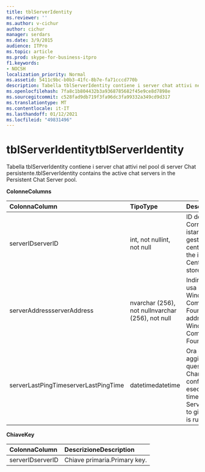 ```yaml
---
title: tblServerIdentity
ms.reviewer: ''
ms.author: v-cichur
author: cichur
manager: serdars
ms.date: 3/9/2015
audience: ITPro
ms.topic: article
ms.prod: skype-for-business-itpro
f1.keywords:
- NOCSH
localization_priority: Normal
ms.assetid: 5411c9bc-b0b3-41fc-8b7e-fa71cccd770b
description: Tabella tblServerIdentity contiene i server chat attivi nel pool di server Chat persistente.
ms.openlocfilehash: 7fa8c1b804432b3a9368785682f45e9ce8d7898e
ms.sourcegitcommit: c528fad9db719f3fa96dc3fa99332a349cd9d317
ms.translationtype: MT
ms.contentlocale: it-IT
ms.lasthandoff: 01/12/2021
ms.locfileid: "49831496"
---
```

# <a name="tblserveridentity"></a><span data-ttu-id="9723a-103">tblServerIdentity</span><span class="sxs-lookup"><span data-stu-id="9723a-103">tblServerIdentity</span></span>
 
<span data-ttu-id="9723a-104">Tabella tblServerIdentity contiene i server chat attivi nel pool di server Chat persistente.</span><span class="sxs-lookup"><span data-stu-id="9723a-104">tblServerIdentity contains the active chat servers in the Persistent Chat Server pool.</span></span>
  
<span data-ttu-id="9723a-105">**Colonne**</span><span class="sxs-lookup"><span data-stu-id="9723a-105">**Columns**</span></span>

|<span data-ttu-id="9723a-106">**Colonna**</span><span class="sxs-lookup"><span data-stu-id="9723a-106">**Column**</span></span>|<span data-ttu-id="9723a-107">**Tipo**</span><span class="sxs-lookup"><span data-stu-id="9723a-107">**Type**</span></span>|<span data-ttu-id="9723a-108">**Descrizione**</span><span class="sxs-lookup"><span data-stu-id="9723a-108">**Description**</span></span>|
|:-----|:-----|:-----|
|<span data-ttu-id="9723a-109">serverID</span><span class="sxs-lookup"><span data-stu-id="9723a-109">serverID</span></span>  <br/> |<span data-ttu-id="9723a-110">int, not null</span><span class="sxs-lookup"><span data-stu-id="9723a-110">int, not null</span></span>  <br/> |<span data-ttu-id="9723a-111">ID del server.</span><span class="sxs-lookup"><span data-stu-id="9723a-111">Server ID.</span></span> <span data-ttu-id="9723a-112">Corrisponde all'ID istanza dell'archivio di gestione centrale.</span><span class="sxs-lookup"><span data-stu-id="9723a-112">Corresponds to the instance ID from Central Management store.</span></span>  <br/> |
|<span data-ttu-id="9723a-113">serverAddress</span><span class="sxs-lookup"><span data-stu-id="9723a-113">serverAddress</span></span>  <br/> |<span data-ttu-id="9723a-114">nvarchar (256), not null</span><span class="sxs-lookup"><span data-stu-id="9723a-114">nvarchar (256), not null</span></span>  <br/> |<span data-ttu-id="9723a-115">Indirizzo del server che usa l'indirizzo di Windows Communication Foundation.</span><span class="sxs-lookup"><span data-stu-id="9723a-115">Server address using the Windows Communication Foundation address.</span></span>  <br/> |
|<span data-ttu-id="9723a-116">serverLastPingTime</span><span class="sxs-lookup"><span data-stu-id="9723a-116">serverLastPingTime</span></span>  <br/> |<span data-ttu-id="9723a-117">datetime</span><span class="sxs-lookup"><span data-stu-id="9723a-117">datetime</span></span>  <br/> |<span data-ttu-id="9723a-118">Ora dell'ultimo aggiornamento di questa riga eseguito dal Channel Server per confermare che è in esecuzione.</span><span class="sxs-lookup"><span data-stu-id="9723a-118">The latest time that the Channel Server updated this row to give evidence that it is running.</span></span>  <br/> |
   
<span data-ttu-id="9723a-119">**Chiave**</span><span class="sxs-lookup"><span data-stu-id="9723a-119">**Key**</span></span>

|<span data-ttu-id="9723a-120">**Colonna**</span><span class="sxs-lookup"><span data-stu-id="9723a-120">**Column**</span></span>|<span data-ttu-id="9723a-121">**Descrizione**</span><span class="sxs-lookup"><span data-stu-id="9723a-121">**Description**</span></span>|
|:-----|:-----|
|<span data-ttu-id="9723a-122">serverID</span><span class="sxs-lookup"><span data-stu-id="9723a-122">serverID</span></span>  <br/> |<span data-ttu-id="9723a-123">Chiave primaria.</span><span class="sxs-lookup"><span data-stu-id="9723a-123">Primary key.</span></span>  <br/> |
   

